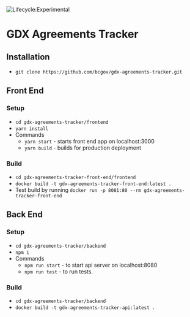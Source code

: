 ![Lifecycle:Experimental](https://img.shields.io/badge/Lifecycle-Experimental-339999)

# GDX Agreements Tracker

## Installation
* ```git clone https://github.com/bcgov/gdx-agreements-tracker.git```

## Front End

### Setup
* ```cd gdx-agreements-tracker/frontend```
* ```yarn install```
* Commands
    * ```yarn start``` - starts front end app on localhost:3000
    * ```yarn build``` - builds for production deployment

### Build
* ```cd gdx-agreements-tracker-front-end/frontend```
* ```docker build -t gdx-agreements-tracker-front-end:latest .```
* Test build by running ```docker run -p 8081:80 --rm gdx-agreements-tracker-front-end```


## Back End

### Setup
* ```cd gdx-agreements-tracker/backend```
* ```npm i```
* Commands
  * ```npm run start``` - to start api server on localhost:8080
  * ```npm run test``` - to run tests.

### Build
* ```cd gdx-agreements-tracker/backend```
* ```docker build -t gdx-agreements-tracker-api:latest .```

